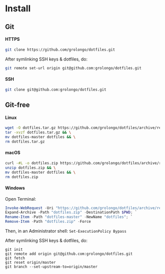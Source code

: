 # Install

## Git

#### HTTPS
```bash
git clone https://github.com/grolongo/dotfiles.git
```

After symlinking SSH keys & dotfiles, do:
```bash
git remote set-url origin git@github.com:grolongo/dotfiles.git
```

#### SSH
```bash
git clone git@github.com:grolongo/dotfiles.git
```

## Git-free

#### Linux
```bash
wget -O dotfiles.tar.gz https://github.com/grolongo/dotfiles/archive/refs/heads/master.tar.gz && \
tar -xvzf dotfiles.tar.gz && \
mv dotfiles-master dotfiles && \
rm dotfiles.tar.gz
```

#### macOS
```bash
curl -#L -o dotfiles.zip https://github.com/grolongo/dotfiles/archive/refs/heads/master.zip && \
unzip dotfiles.zip && \
mv dotfiles-master dotfiles && \
rm dotfiles.zip
```

#### Windows

Open Terminal:
```powershell
Invoke-WebRequest -Uri "https://github.com/grolongo/dotfiles/archive/refs/heads/master.zip" -OutFile dotfiles.zip; `
Expand-Archive -Path "dotfiles.zip" -DestinationPath $PWD; `
Rename-Item -Path "dotfiles-master" -NewName "dotfiles"; `
Remove-Item -Path "dotfiles.zip" -Force
```
Then, in an Administrator shell: `Set-ExecutionPolicy Bypass`

After symlinking SSH keys & dotfiles, do:
```shell
git init
git remote add origin git@github.com:grolongo/dotfiles.git
git fetch
git reset origin/master
git branch --set-upstream-to=origin/master
```
